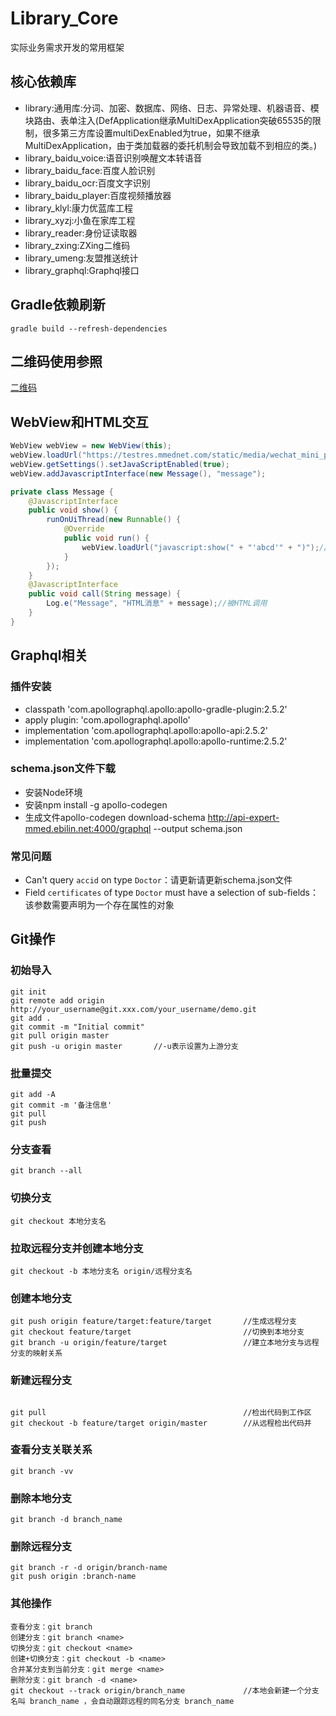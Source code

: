 # Library_Core

实际业务需求开发的常用框架

## 核心依赖库

* library:通用库:分词、加密、数据库、网络、日志、异常处理、机器语音、模块路由、表单注入(DefApplication继承MultiDexApplication突破65535的限制，很多第三方库设置multiDexEnabled为true，如果不继承MultiDexApplication，由于类加载器的委托机制会导致加载不到相应的类。)
* library_baidu_voice:语音识别唤醒文本转语音
* library_baidu_face:百度人脸识别
* library_baidu_ocr:百度文字识别
* library_baidu_player:百度视频播放器
* library_klyl:康力优蓝库工程
* library_xyzj:小鱼在家库工程
* library_reader:身份证读取器
* library_zxing:ZXing二维码
* library_umeng:友盟推送统计
* library_graphql:Graphql接口

## Gradle依赖刷新

```
gradle build --refresh-dependencies
```

## 二维码使用参照

[二维码](https://github.com/yuzhiqiang1993/zxing/releases)

## WebView和HTML交互

```java
WebView webView = new WebView(this);
webView.loadUrl("https://testres.mmednet.com/static/media/wechat_mini_pgm/html/middle.html");
webView.getSettings().setJavaScriptEnabled(true);
webView.addJavascriptInterface(new Message(), "message");

private class Message {
    @JavascriptInterface
    public void show() {
        runOnUiThread(new Runnable() {
            @Override
            public void run() {
                webView.loadUrl("javascript:show(" + "'abcd'" + ")");//调用HTML方法
            }
        });
    }
    @JavascriptInterface
    public void call(String message) {
        Log.e("Message", "HTML消息" + message);//被HTML调用
    }
}
```

## Graphql相关

### 插件安装

* classpath 'com.apollographql.apollo:apollo-gradle-plugin:2.5.2'
* apply plugin: 'com.apollographql.apollo'
* implementation 'com.apollographql.apollo:apollo-api:2.5.2'
* implementation 'com.apollographql.apollo:apollo-runtime:2.5.2'

### schema.json文件下载

* 安装Node环境
* 安装npm install -g apollo-codegen
* 生成文件apollo-codegen download-schema http://api-expert-mmed.ebilin.net:4000/graphql --output schema.json

### 常见问题

* Can't query `accid` on type `Doctor`：请更新请更新schema.json文件
* Field `certificates` of type `Doctor` must have a selection of sub-fields：该参数需要声明为一个存在属性的对象

## Git操作

### 初始导入

```
git init
git remote add origin http://your_username@git.xxx.com/your_username/demo.git
git add .
git commit -m "Initial commit"
git pull origin master
git push -u origin master		//-u表示设置为上游分支
```

### 批量提交

```
git add -A
git commit -m '备注信息'
git pull
git push
```

### 分支查看

```
git branch --all
```

### 切换分支

```
git checkout 本地分支名
```

### 拉取远程分支并创建本地分支

```
git checkout -b 本地分支名 origin/远程分支名
```

### 创建本地分支

```
git push origin feature/target:feature/target		//生成远程分支
git checkout feature/target				            //切换到本地分支
git branch -u origin/feature/target			        //建立本地分支与远程分支的映射关系
```

### 新建远程分支
```

git pull						                    //检出代码到工作区
git checkout -b feature/target origin/master 		//从远程检出代码并
```

### 查看分支关联关系

```
git branch -vv
```

### 删除本地分支

```
git branch -d branch_name
```

### 删除远程分支

```
git branch -r -d origin/branch-name
git push origin :branch-name
```

### 其他操作

```
查看分支：git branch
创建分支：git branch <name>
切换分支：git checkout <name>
创建+切换分支：git checkout -b <name>
合并某分支到当前分支：git merge <name>
删除分支：git branch -d <name>
git checkout --track origin/branch_name             //本地会新建一个分支名叫 branch_name ，会自动跟踪远程的同名分支 branch_name
```

